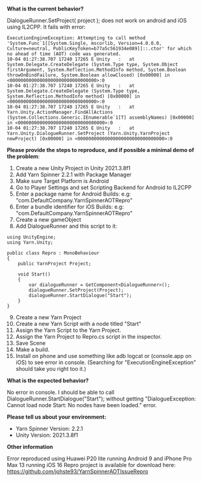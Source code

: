 **What is the current behavior?**

DialogueRunner.SetProject( project ); does not work on android and iOS using IL2CPP.
It fails with error:
```
ExecutionEngineException: Attempting to call method 'System.Func`1[[System.Single, mscorlib, Version=4.0.0.0, Culture=neutral, PublicKeyToken=b77a5c561934e089]]::.ctor' for which no ahead of time (AOT) code was generated.
10-04 01:27:38.707 17240 17265 E Unity   :   at System.Delegate.CreateDelegate (System.Type type, System.Object firstArgument, System.Reflection.MethodInfo method, System.Boolean throwOnBindFailure, System.Boolean allowClosed) [0x00000] in <00000000000000000000000000000000>:0 
10-04 01:27:38.707 17240 17265 E Unity   :   at System.Delegate.CreateDelegate (System.Type type, System.Reflection.MethodInfo method) [0x00000] in <00000000000000000000000000000000>:0 
10-04 01:27:38.707 17240 17265 E Unity   :   at Yarn.Unity.ActionManager.FindAllActions (System.Collections.Generic.IEnumerable`1[T] assemblyNames) [0x00000] in <00000000000000000000000000000000>:0 
10-04 01:27:38.707 17240 17265 E Unity   :   at Yarn.Unity.DialogueRunner.SetProject (Yarn.Unity.YarnProject newProject) [0x00000] in <00000000000000000000000000000000>:0 
```

**Please provide the steps to reproduce, and if possible a minimal demo of the problem**:

1. Create a new Unity Project in Unity 2021.3.8f1
2. Add Yarn Spinner 2.2.1 with Package Manager
3. Make sure Target Platform is Android
4. Go to Player Settings and set Scripting Backend for Android to IL2CPP
5. Enter a package name for Android Builds: e.g: "com.DefaultCompany.YarnSpinnerAOTRepro"
6. Enter a bundle identifier for iOS Builds: e.g: "com.DefaultCompany.YarnSpinnerAOTRepro"
7. Create a new gameObject
8. Add DialogueRunner and this script to it:
```
using UnityEngine;
using Yarn.Unity;

public class Repro : MonoBehaviour
{
    public YarnProject Project;
    
    void Start()
    {
        var dialogueRunner = GetComponent<DialogueRunner>();
        dialogueRunner.SetProject(Project);
        dialogueRunner.StartDialogue("Start");
    }
}
```
9. Create a new Yarn Project
10. Create a new Yarn Script with a node titled "Start"
11. Assign the Yarn Script to the Yarn Project.
12. Assign the Yarn Project to Repro.cs script in the inspector.
13. Save Scene
14. Make a build.
15. Install on phone and use something like adb logcat or (console.app on iOS) to see error in console. (Searching for "ExecutionEngineException" should take you right too it.)

**What is the expected behavior?**

No error in console. I should be able to call DialogueRunner.StartDialogue("Start"); without getting "DialogueException: Cannot load node Start: No nodes have been loaded." error.

**Please tell us about your environment:**
  
  - Yarn Spinner Version: 2.2.1
  - Unity Version: 2021.3.8f1

**Other information** 

Error reproduced using Huawei P20 lite running Android 9 and iPhone Pro Max 13 running iOS 16
Repro project is available for download here: https://github.com/johste93/YarnSpinnerAOTIssueRepro

